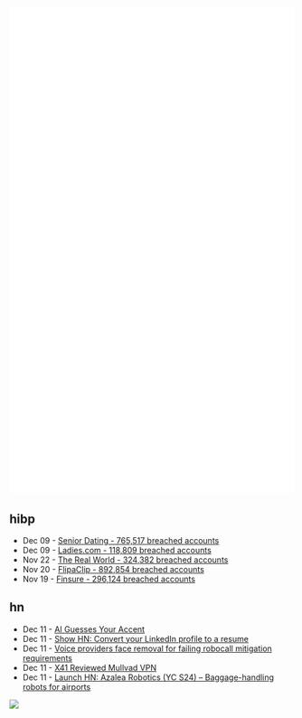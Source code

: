 ![Metrics](https://raw.githubusercontent.com/phixion/phixion/master/metrics.svg)

## hibp

<!--
for https://github.com/phixion/phixion/blob/main/.github/workflows/feeds.yml
-->
<!--START_SECTION:haveibeenpwnd-->
- Dec 09 - [Senior Dating - 765,517 breached accounts](https://haveibeenpwned.com/PwnedWebsites#SeniorDating)
- Dec 09 - [Ladies.com - 118,809 breached accounts](https://haveibeenpwned.com/PwnedWebsites#Ladies)
- Nov 22 - [The Real World - 324,382 breached accounts](https://haveibeenpwned.com/PwnedWebsites#TheRealWorld)
- Nov 20 - [FlipaClip - 892,854 breached accounts](https://haveibeenpwned.com/PwnedWebsites#FlipaClip)
- Nov 19 - [Finsure - 296,124 breached accounts](https://haveibeenpwned.com/PwnedWebsites#Finsure)
<!--END_SECTION:haveibeenpwnd-->

## hn

<!--
for https://github.com/phixion/phixion/blob/main/.github/workflows/feeds.yml
-->
<!--START_SECTION:hn-->
- Dec 11 - [AI Guesses Your Accent](https://start.boldvoice.com/accent-guesser)
- Dec 11 - [Show HN: Convert your LinkedIn profile to a resume](https://chromewebstore.google.com/detail/linkedin-to-resume-by-cvg/bhdcmampnnhholkenaahdeaddmodmeem)
- Dec 11 - [Voice providers face removal for failing robocall mitigation requirements](https://docs.fcc.gov/public/attachments/DOC-408083A1.txt)
- Dec 11 - [X41 Reviewed Mullvad VPN](https://x41-dsec.de/news/2024/12/11/mullvad/)
- Dec 11 - [Launch HN: Azalea Robotics (YC S24) – Baggage-handling robots for airports](https://news.ycombinator.com/item?id=42390761)
<!--END_SECTION:hn-->

<!--
for https://yhype.me
-->
![](https://hit.yhype.me/github/profile?user_id=13013670)
